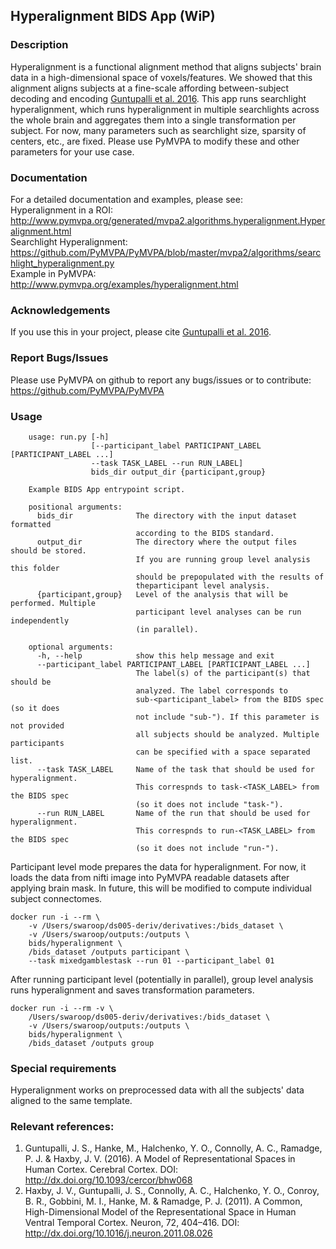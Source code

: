 ## Hyperalignment BIDS App (WiP)

### Description
Hyperalignment is a functional alignment method that aligns subjects' brain data in a 
high-dimensional space of voxels/features. We showed that this alignment aligns subjects 
at a fine-scale affording between-subject decoding and encoding 
[Guntupalli et al. 2016](http://cercor.oxfordjournals.org/content/26/6/2919). This app runs searchlight
hyperalignment, which runs hyperalignment in multiple searchlights across the whole brain and
aggregates them into a single transformation per subject.
For now, many parameters such as searchlight size, sparsity of centers, etc., are fixed.
Please use PyMVPA to modify these and other parameters for your use case.

### Documentation
For a detailed documentation and examples, please see:  
Hyperalignment in a ROI:  
http://www.pymvpa.org/generated/mvpa2.algorithms.hyperalignment.Hyperalignment.html  
Searchlight Hyperalignment:  
https://github.com/PyMVPA/PyMVPA/blob/master/mvpa2/algorithms/searchlight_hyperalignment.py  
Example in PyMVPA:  
http://www.pymvpa.org/examples/hyperalignment.html  

### Acknowledgements
If you use this in your project, please cite [Guntupalli et al. 2016](http://cercor.oxfordjournals.org/content/26/6/2919).

### Report Bugs/Issues
Please use PyMVPA on github to report any bugs/issues or to contribute:
https://github.com/PyMVPA/PyMVPA

### Usage

		usage: run.py [-h]
		              [--participant_label PARTICIPANT_LABEL [PARTICIPANT_LABEL ...] 
		              --task TASK_LABEL --run RUN_LABEL]
		              bids_dir output_dir {participant,group}

		Example BIDS App entrypoint script.

		positional arguments:
		  bids_dir              The directory with the input dataset formatted
		                        according to the BIDS standard.
		  output_dir            The directory where the output files should be stored.
		                        If you are running group level analysis this folder
		                        should be prepopulated with the results of
		                        theparticipant level analysis.
		  {participant,group}   Level of the analysis that will be performed. Multiple
		                        participant level analyses can be run independently
		                        (in parallel).

		optional arguments:
		  -h, --help            show this help message and exit
		  --participant_label PARTICIPANT_LABEL [PARTICIPANT_LABEL ...]
		                        The label(s) of the participant(s) that should be
		                        analyzed. The label corresponds to
		                        sub-<participant_label> from the BIDS spec (so it does
		                        not include "sub-"). If this parameter is not provided
		                        all subjects should be analyzed. Multiple participants
		                        can be specified with a space separated list.
		  --task TASK_LABEL     Name of the task that should be used for hyperalignment.
		                        This correspnds to task-<TASK_LABEL> from the BIDS spec 
		                        (so it does not include "task-").
		  --run RUN_LABEL       Name of the run that should be used for hyperalignment.
		                        This correspnds to run-<TASK_LABEL> from the BIDS spec 
		                        (so it does not include "run-").


Participant level mode prepares the data for hyperalignment.
For now, it loads the data from nifti image into PyMVPA readable datasets after applying
brain mask. In future, this will be modified to compute individual subject connectomes.

    docker run -i --rm \
        -v /Users/swaroop/ds005-deriv/derivatives:/bids_dataset \
        -v /Users/swaroop/outputs:/outputs \
        bids/hyperalignment \
        /bids_dataset /outputs participant \
        --task mixedgamblestask --run 01 --participant_label 01

After running participant level (potentially in parallel), group level analysis
runs hyperalignment and saves transformation parameters.

    docker run -i --rm -v \
        /Users/swaroop/ds005-deriv/derivatives:/bids_dataset \
        -v /Users/swaroop/outputs:/outputs \
        bids/hyperalignment \
        /bids_dataset /outputs group

### Special requirements
Hyperalignment works on preprocessed data with all the subjects' data aligned to the same template.

### Relevant references:  
1. Guntupalli, J. S., Hanke, M., Halchenko, Y. O., Connolly, A. C., Ramadge, P. J. & Haxby, J. V. (2016). A Model of Representational Spaces in Human Cortex. Cerebral Cortex.
    DOI: http://dx.doi.org/10.1093/cercor/bhw068  
2. Haxby, J. V., Guntupalli, J. S., Connolly, A. C., Halchenko, Y. O., Conroy, B. R., Gobbini, M. I., Hanke, M. & Ramadge, P. J. (2011). A Common, High-Dimensional Model of the Representational Space in Human Ventral Temporal Cortex. Neuron, 72, 404–416.
    DOI: http://dx.doi.org/10.1016/j.neuron.2011.08.026  
